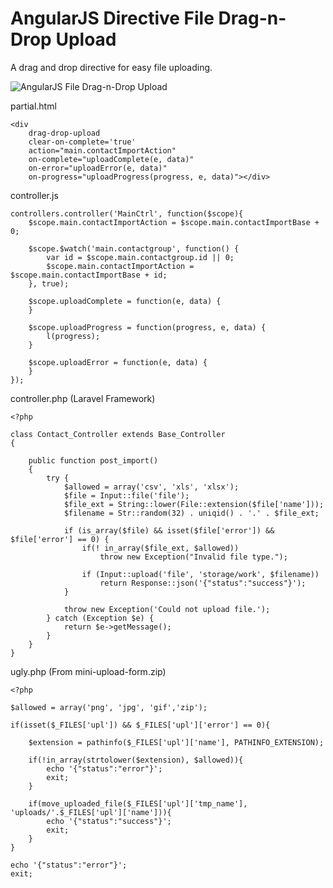 AngularJS Directive File Drag-n-Drop Upload
=====================

A drag and drop directive for easy file uploading.

![AngularJS File Drag-n-Drop Upload](http://screencloud.net//img/screenshots/bb10add924b908197ef6cc3d4ec67418.png)

partial.html

	<div
		drag-drop-upload
		clear-on-complete='true'
		action="main.contactImportAction"
		on-complete="uploadComplete(e, data)"
		on-error="uploadError(e, data)"
		on-progress="uploadProgress(progress, e, data)"></div>


controller.js

	controllers.controller('MainCtrl', function($scope){
		$scope.main.contactImportAction = $scope.main.contactImportBase + 0;
	
		$scope.$watch('main.contactgroup', function() {
			var id = $scope.main.contactgroup.id || 0;
			$scope.main.contactImportAction = $scope.main.contactImportBase + id;
		}, true);
		
		$scope.uploadComplete = function(e, data) {
		}
		
		$scope.uploadProgress = function(progress, e, data) {
			l(progress);
		}
		
		$scope.uploadError = function(e, data) {
		}
	});

controller.php (Laravel Framework)

	<?php

	class Contact_Controller extends Base_Controller
	{
		
		public function post_import()
		{
			try {
				$allowed = array('csv', 'xls', 'xlsx');
				$file = Input::file('file');
				$file_ext = String::lower(File::extension($file['name']));
				$filename = Str::random(32) . uniqid() . '.' . $file_ext;

				if (is_array($file) && isset($file['error']) && $file['error'] == 0) {
					if(! in_array($file_ext, $allowed))
						throw new Exception("Invalid file type.");

					if (Input::upload('file', 'storage/work', $filename))
						return Response::json('{"status":"success"}');
				}

				throw new Exception('Could not upload file.');
			} catch (Exception $e) {
				return $e->getMessage();
			}
		}
	}
	
ugly.php (From mini-upload-form.zip)

	<?php

	$allowed = array('png', 'jpg', 'gif','zip');

	if(isset($_FILES['upl']) && $_FILES['upl']['error'] == 0){

		$extension = pathinfo($_FILES['upl']['name'], PATHINFO_EXTENSION);

		if(!in_array(strtolower($extension), $allowed)){
			echo '{"status":"error"}';
			exit;
		}

		if(move_uploaded_file($_FILES['upl']['tmp_name'], 'uploads/'.$_FILES['upl']['name'])){
			echo '{"status":"success"}';
			exit;
		}
	}

	echo '{"status":"error"}';
	exit;
